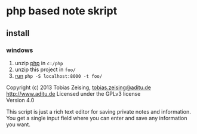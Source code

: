 php based note skript
==========================

## install
### windows
1. unzip [php](https://windows.php.net/download) in `c:/php`
2. unzip this project in `foo/`
3. [run](http://php.net/manual/en/features.commandline.webserver.php) `php -S localhost:8000 -t foo/`

Copyright (c) 2013 Tobias Zeising, tobias.zeising@aditu.de  
http://www.aditu.de
Licensed under the GPLv3 license  
Version 4.0

This script is just a rich text editor for saving private notes and information. You get a single input field where you can enter and save any information you want.
